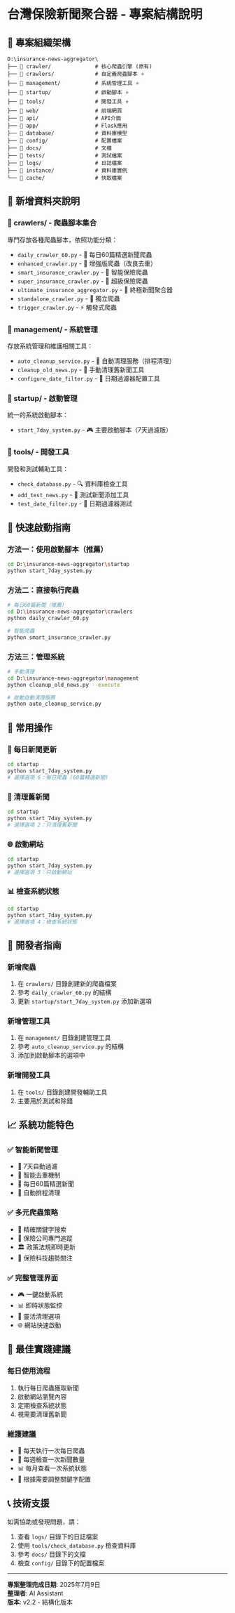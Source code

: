 # 台灣保險新聞聚合器 - 專案結構說明

## 📁 專案組織架構

```
D:\insurance-news-aggregator\
├── 📂 crawler/              # 核心爬蟲引擎 (原有)
├── 📂 crawlers/             # 自定義爬蟲腳本 ⭐
├── 📂 management/           # 系統管理工具 ⭐
├── 📂 startup/              # 啟動腳本 ⭐
├── 📂 tools/                # 開發工具 ⭐
├── 📂 web/                  # 前端網頁
├── 📂 api/                  # API介面
├── 📂 app/                  # Flask應用
├── 📂 database/             # 資料庫模型
├── 📂 config/               # 配置檔案
├── 📂 docs/                 # 文檔
├── 📂 tests/                # 測試檔案
├── 📂 logs/                 # 日誌檔案
├── 📂 instance/             # 資料庫實例
└── 📂 cache/                # 快取檔案
```

## 🎯 新增資料夾說明

### 📂 crawlers/ - 爬蟲腳本集合
專門存放各種爬蟲腳本，依照功能分類：

- `daily_crawler_60.py` - 📰 每日60篇精選新聞爬蟲
- `enhanced_crawler.py` - 🔧 增強版爬蟲（改良去重）
- `smart_insurance_crawler.py` - 🧠 智能保險爬蟲
- `super_insurance_crawler.py` - 🚀 超級保險爬蟲
- `ultimate_insurance_aggregator.py` - 🌟 終極新聞聚合器
- `standalone_crawler.py` - 🔄 獨立爬蟲
- `trigger_crawler.py` - ⚡ 觸發式爬蟲

### 📂 management/ - 系統管理
存放系統管理和維護相關工具：

- `auto_cleanup_service.py` - 🤖 自動清理服務（排程清理）
- `cleanup_old_news.py` - 🧹 手動清理舊新聞工具
- `configure_date_filter.py` - 📅 日期過濾器配置工具

### 📂 startup/ - 啟動管理
統一的系統啟動腳本：

- `start_7day_system.py` - 🎮 主要啟動腳本（7天過濾版）

### 📂 tools/ - 開發工具
開發和測試輔助工具：

- `check_database.py` - 🔍 資料庫檢查工具
- `add_test_news.py` - 📝 測試新聞添加工具
- `test_date_filter.py` - 🧪 日期過濾器測試

## 🚀 快速啟動指南

### 方法一：使用啟動腳本（推薦）
```bash
cd D:\insurance-news-aggregator\startup
python start_7day_system.py
```

### 方法二：直接執行爬蟲
```bash
# 每日60篇新聞（推薦）
cd D:\insurance-news-aggregator\crawlers
python daily_crawler_60.py

# 智能爬蟲
python smart_insurance_crawler.py
```

### 方法三：管理系統
```bash
# 手動清理
cd D:\insurance-news-aggregator\management
python cleanup_old_news.py --execute

# 啟動自動清理服務
python auto_cleanup_service.py
```

## 🎯 常用操作

### 📰 每日新聞更新
```bash
cd startup
python start_7day_system.py
# 選擇選項 6：每日爬蟲 (60篇精選新聞)
```

### 🧹 清理舊新聞
```bash
cd startup  
python start_7day_system.py
# 選擇選項 2：只清理舊新聞
```

### 🌐 啟動網站
```bash
cd startup
python start_7day_system.py
# 選擇選項 3：只啟動網站
```

### 📊 檢查系統狀態
```bash
cd startup
python start_7day_system.py
# 選擇選項 4：檢查系統狀態
```

## 🔧 開發者指南

### 新增爬蟲
1. 在 `crawlers/` 目錄創建新的爬蟲檔案
2. 參考 `daily_crawler_60.py` 的結構
3. 更新 `startup/start_7day_system.py` 添加新選項

### 新增管理工具
1. 在 `management/` 目錄創建管理工具
2. 參考 `auto_cleanup_service.py` 的結構
3. 添加到啟動腳本的選項中

### 新增開發工具
1. 在 `tools/` 目錄創建開發輔助工具
2. 主要用於測試和除錯

## 📈 系統功能特色

### ✅ 智能新聞管理
- 📅 7天自動過濾
- 🔄 智能去重機制
- 📰 每日60篇精選新聞
- 🤖 自動排程清理

### ✅ 多元爬蟲策略
- 🎯 精確關鍵字搜索
- 🏢 保險公司專門追蹤
- 🏛️ 政策法規即時更新
- 🔬 保險科技趨勢關注

### ✅ 完整管理界面
- 🎮 一鍵啟動系統
- 📊 即時狀態監控
- 🧹 靈活清理選項
- 🌐 網站快速啟動

## 🎉 最佳實踐建議

### 每日使用流程
1. 執行每日爬蟲獲取新聞
2. 啟動網站瀏覽內容
3. 定期檢查系統狀態
4. 視需要清理舊新聞

### 維護建議
- 📅 每天執行一次每日爬蟲
- 🧹 每週檢查一次新聞數量
- 📊 每月查看一次系統狀態
- 🔧 根據需要調整關鍵字配置

## 📞 技術支援

如需協助或發現問題，請：
1. 查看 `logs/` 目錄下的日誌檔案
2. 使用 `tools/check_database.py` 檢查資料庫
3. 參考 `docs/` 目錄下的文檔
4. 檢查 `config/` 目錄下的配置檔案

---

**專案整理完成日期**: 2025年7月9日  
**整理者**: AI Assistant  
**版本**: v2.2 - 結構化版本
